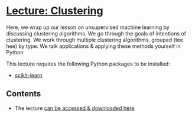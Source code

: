 # [Lecture: Clustering]((https://1drv.ms/b/s!AgxFCJc78BuchY9Tl2kszwW-q4SRDw?e=8YygNo))
Here, we wrap up our lesson on unsupervised machine learning by discussing clustering algorithms. 
We go through the goals of intentions of clustering. 
We work through multiple clustering algorithms, grouped (tee hee) by type. 
We talk applications & applying these methods yourself in Python

This lecture requires the following Python packages to be installed:
- [scikit-learn](https://scikit-learn.org/stable/index.html)

## Contents
- The lecture [can be accessed & downloaded here](https://1drv.ms/b/s!AgxFCJc78BuchY9Tl2kszwW-q4SRDw?e=8YygNo)
